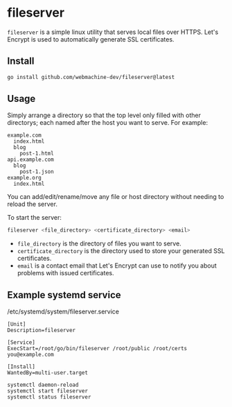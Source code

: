# fileserver

`fileserver` is a simple linux utility that serves local files over HTTPS.
Let's Encrypt is used to automatically generate SSL certificates.

## Install

```bash
go install github.com/webmachine-dev/fileserver@latest
```

## Usage
Simply arrange a directory so that the top level only filled with other directorys; each named after the host you want to serve.
For example:

```
example.com
  index.html
  blog
    post-1.html
api.example.com
  blog
    post-1.json
example.org
  index.html
```

You can add/edit/rename/move any file or host directory without needing to reload the server.

To start the server:
```bash
fileserver <file_directory> <certificate_directory> <email>
```

- `file_directory` is the directory of files you want to serve.
- `certificate_directory` is the directory used to store your generated SSL certificates.
- `email` is a contact email that Let's Encrypt can use to notify you about problems with issued certificates.

## Example systemd service

/etc/systemd/system/fileserver.service
```
[Unit]
Description=fileserver

[Service]
ExecStart=/root/go/bin/fileserver /root/public /root/certs you@example.com

[Install]
WantedBy=multi-user.target
```

```
systemctl daemon-reload
systemctl start fileserver
systemctl status fileserver
```
